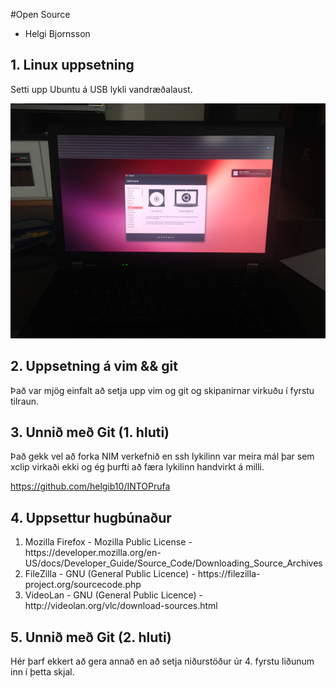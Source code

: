 #Open Source

<ul>
<li> Helgi Bjornsson</li>
</ul>

## 1. Linux uppsetning

Setti upp Ubuntu á USB lykli vandræðalaust.

![Mynd af linux að keyrast upp](/mynd.JPG)

## 2. Uppsetning á vim && git

Það var mjög einfalt að setja upp vim og git og skipanirnar virkuðu í fyrstu tilraun.

## 3. Unnið með Git (1. hluti)

Það gekk vel að forka NIM verkefnið en ssh lykilinn var meira mál þar sem xclip virkaði ekki og ég þurfti að færa lykilinn handvirkt á milli.

https://github.com/helgib10/INTOPrufa

## 4. Uppsettur hugbúnaður

<ol>
<li>Mozilla Firefox - Mozilla Public License - https://developer.mozilla.org/en-US/docs/Developer_Guide/Source_Code/Downloading_Source_Archives</li>
<li>FileZilla - GNU (General Public Licence) - https://filezilla-project.org/sourcecode.php</li>
<li>VideoLan - GNU (General Public Licence) - http://videolan.org/vlc/download-sources.html</li>
</ol>


## 5. Unnið með Git (2. hluti)

Hér þarf ekkert að gera annað en að setja niðurstöður úr 4. fyrstu liðunum inn í þetta skjal.
